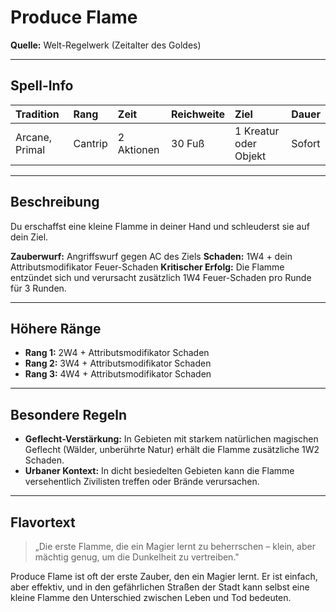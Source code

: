# **Produce Flame**
**Quelle:** Welt-Regelwerk (Zeitalter des Goldes)

---

## **Spell-Info**
| **Tradition** | **Rang** | **Zeit** | **Reichweite** | **Ziel** | **Dauer** |
|:--|:--|:--|:--|:--|:--|
| Arcane, Primal | Cantrip | 2 Aktionen | 30 Fuß | 1 Kreatur oder Objekt | Sofort |

---

## **Beschreibung**
Du erschaffst eine kleine Flamme in deiner Hand und schleuderst sie auf dein Ziel.

**Zauberwurf:** Angriffswurf gegen AC des Ziels
**Schaden:** 1W4 + dein Attributsmodifikator Feuer-Schaden
**Kritischer Erfolg:** Die Flamme entzündet sich und verursacht zusätzlich 1W4 Feuer-Schaden pro Runde für 3 Runden.

---

## **Höhere Ränge**
- **Rang 1:** 2W4 + Attributsmodifikator Schaden
- **Rang 2:** 3W4 + Attributsmodifikator Schaden
- **Rang 3:** 4W4 + Attributsmodifikator Schaden

---

## **Besondere Regeln**
- **Geflecht-Verstärkung:** In Gebieten mit starkem natürlichen magischen Geflecht (Wälder, unberührte Natur) erhält die Flamme zusätzliche 1W2 Schaden.
- **Urbaner Kontext:** In dicht besiedelten Gebieten kann die Flamme versehentlich Zivilisten treffen oder Brände verursachen.

---

## **Flavortext**
> „Die erste Flamme, die ein Magier lernt zu beherrschen – klein, aber mächtig genug, um die Dunkelheit zu vertreiben."

Produce Flame ist oft der erste Zauber, den ein Magier lernt. Er ist einfach, aber effektiv, und in den gefährlichen Straßen der Stadt kann selbst eine kleine Flamme den Unterschied zwischen Leben und Tod bedeuten.
